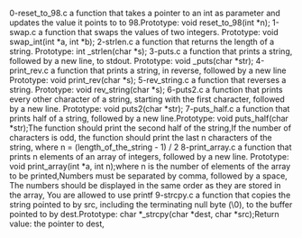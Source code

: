0-reset_to_98.c  a function that takes a pointer to an int as parameter and updates the value it points to to 98.Prototype: void reset_to_98(int *n);
1-swap.c a function that swaps the values of two integers. Prototype: void swap_int(int *a, int *b);
2-strlen.c  a function that returns the length of a string. Prototype: int _strlen(char *s);
3-puts.c a function that prints a string, followed by a new line, to stdout. Prototype: void _puts(char *str);
4-print_rev.c a function that prints a string, in reverse, followed by a new line Prototype: void print_rev(char *s);
5-rev_string.c a function that reverses a string. Prototype: void rev_string(char *s);
6-puts2.c a function that prints every other character of a string, starting with the first character, followed by a new line. Prototype: void puts2(char *str);
7-puts_half.c a function that prints half of a string, followed by a new line.Prototype: void puts_half(char *str);The function should print the second half of the string,If the number of characters is odd, the function should print the last n characters of the string, where n = (length_of_the_string - 1) / 2
8-print_array.c a function that prints n elements of an array of integers, followed by a new line. Prototype: void print_array(int *a, int n);where n is the number of elements of the array to be printed,Numbers must be separated by comma, followed by a space, The numbers should be displayed in the same order as they are stored in the array, You are allowed to use printf
9-strcpy.c a function that copies the string pointed to by src, including the terminating null byte (\0), to the buffer pointed to by dest.Prototype: char *_strcpy(char *dest, char *src);Return value: the pointer to dest,